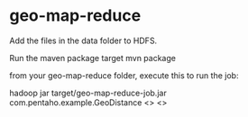 geo-map-reduce
==============

Add the files in the data folder to HDFS.

Run the maven package target
  mvn package

from your geo-map-reduce folder, execute this to run the job:

  hadoop jar target/geo-map-reduce-job.jar com.pentaho.example.GeoDistance <<hdfs folder where you put the input files>> <<some hdfs output folder>>

